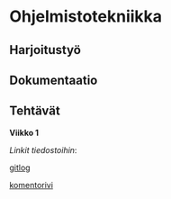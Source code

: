 # Ohjelmistotekniikka

## Harjoitustyö

## Dokumentaatio

## Tehtävät

**Viikko 1**

*Linkit tiedostoihin*:

[gitlog](https://github.com/jrhel/ot-harjoitustyo2020/blob/master/laskarit/viikko1/gitlog.txt)

[komentorivi](https://github.com/jrhel/ot-harjoitustyo2020/blob/master/laskarit/viikko1/komentorivi.txt)
